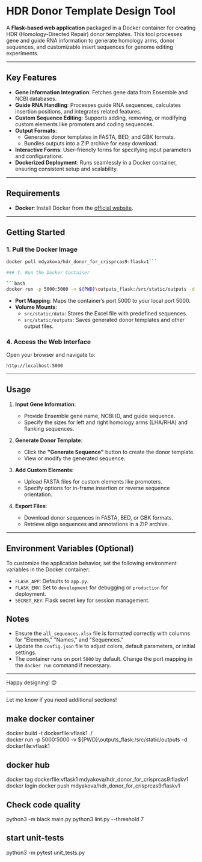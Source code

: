 # HDR Donor Template Design Tool

A **Flask-based web application** packaged in a Docker container for creating HDR (Homology-Directed Repair) donor templates. This tool processes gene and guide RNA information to generate homology arms, donor sequences, and customizable insert sequences for genome editing experiments.

---

## Key Features

- **Gene Information Integration**: Fetches gene data from Ensemble and NCBI databases.
- **Guide RNA Handling**: Processes guide RNA sequences, calculates insertion positions, and integrates related features.
- **Custom Sequence Editing**: Supports adding, removing, or modifying custom elements like promoters and coding sequences.
- **Output Formats**:
  - Generates donor templates in FASTA, BED, and GBK formats.
  - Bundles outputs into a ZIP archive for easy download.
- **Interactive Forms**: User-friendly forms for specifying input parameters and configurations.
- **Dockerized Deployment**: Runs seamlessly in a Docker container, ensuring consistent setup and scalability.

---

## Requirements

- **Docker**: Install Docker from the [official website](https://docs.docker.com/get-docker/).

---

## Getting Started

### 1. Pull the Docker Image

```bash
docker pull mdyakova/hdr_donor_for_crisprcas9:flaskv1```

### 3. Run the Docker Container

```bash
docker run -p 5000:5000 -v ${PWD}\outputs_flask:/src/static/outputs -d dockerfile:vflask1 
```

- **Port Mapping**: Maps the container’s port 5000 to your local port 5000.
- **Volume Mounts**:
  - `src/static/data`: Stores the Excel file with predefined sequences.
  - `src/static/outputs`: Saves generated donor templates and other output files.

### 4. Access the Web Interface

Open your browser and navigate to:
```
http://localhost:5000
```

---

## Usage

1. **Input Gene Information**:
   - Provide Ensemble gene name, NCBI ID, and guide sequence.
   - Specify the sizes for left and right homology arms (LHA/RHA) and flanking sequences.

2. **Generate Donor Template**:
   - Click the **"Generate Sequence"** button to create the donor template.
   - View or modify the generated sequence.

3. **Add Custom Elements**:
   - Upload FASTA files for custom elements like promoters.
   - Specify options for in-frame insertion or reverse sequence orientation.

4. **Export Files**:
   - Download donor sequences in FASTA, BED, or GBK formats.
   - Retrieve oligo sequences and annotations in a ZIP archive.

---

## Environment Variables (Optional)

To customize the application behavior, set the following environment variables in the Docker container:

- `FLASK_APP`: Defaults to `app.py`.
- `FLASK_ENV`: Set to `development` for debugging or `production` for deployment.
- `SECRET_KEY`: Flask secret key for session management.

## Notes

- Ensure the `all_sequences.xlsx` file is formatted correctly with columns for "Elements," "Names," and "Sequences."
- Update the `config.json` file to adjust colors, default parameters, or initial settings.
- The container runs on port `5000` by default. Change the port mapping in the `docker run` command if necessary.

---

Happy designing! 😊

--- 

Let me know if you need additional sections!


## make docker container
docker build -t dockerfile:vflask1 ./  
docker run -p 5000:5000 -v ${PWD}\outputs_flask:/src/static/outputs -d dockerfile:vflask1   

## docker hub
docker tag dockerfile:vflask1 mdyakova/hdr_donor_for_crisprcas9:flaskv1 
docker login
docker push mdyakova/hdr_donor_for_crisprcas9:flaskv1

## Check code quality
python3 -m black main.py
python3 lint.py --threshold 7

## start unit-tests
python3 -m pytest unit_tests.py
